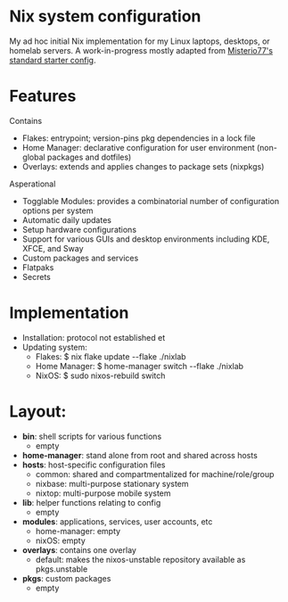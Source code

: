# Nix system configuration

My ad hoc initial Nix implementation for my Linux laptops, desktops, or homelab servers. A work-in-progress mostly adapted from [Misterio77's standard starter config](https://github.com/Misterio77/nix-starter-configs).

# Features
Contains
- Flakes: entrypoint; version-pins pkg dependencies in a lock file
- Home Manager: declarative configuration for user environment (non-global packages and dotfiles)
- Overlays: extends and applies changes to package sets (nixpkgs)

Asperational
- Togglable Modules: provides a combinatorial number of configuration options per system
- Automatic daily updates
- Setup hardware configurations
- Support for various GUIs and desktop environments including  KDE, XFCE, and Sway
- Custom packages and services
- Flatpaks
- Secrets

# Implementation
- Installation: protocol not established et
- Updating system:
  - Flakes: $ nix flake update --flake ./nixlab
  - Home Manager: $ home-manager switch --flake ./nixlab
  - NixOS: $ sudo nixos-rebuild switch

# Layout:
- **bin**: shell scripts for various functions
  - empty
- **home-manager**: stand alone from root and shared across hosts
- **hosts**: host-specific configuration files
  - common: shared and compartmentalized for machine/role/group
  - nixbase: multi-purpose stationary system
  - nixtop: multi-purpose mobile system
- **lib**: helper functions relating to config
  - empty
- **modules**: applications, services, user accounts, etc
  - home-manager: empty
  - nixOS: empty
- **overlays**: contains one overlay
  - default: makes the nixos-unstable repository available as pkgs.unstable
- **pkgs**: custom packages
  - empty
